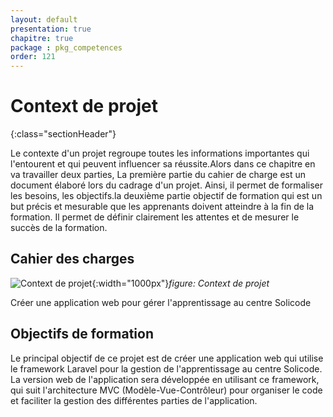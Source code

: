 ```yaml
---
layout: default
presentation: true
chapitre: true
package : pkg_competences
order: 121
---
```


# Context de projet
{:class="sectionHeader"}

<!-- note -->
Le contexte d'un projet regroupe toutes les informations importantes qui l'entourent et qui peuvent influencer sa réussite.Alors dans ce chapitre en va travailler deux parties,
La première partie du cahier de charge est un document élaboré lors du cadrage d'un projet. Ainsi, il permet de formaliser les besoins, les objectifs.la deuxième partie objectif de formation qui est un but précis et mesurable que les apprenants doivent atteindre à la fin de la formation. Il permet de définir clairement les attentes et de mesurer le succès de la formation.


<!-- new slide -->

## Cahier  des charges

![Context de projet](/soli-lms/pkg_competences/contexte-projet/images/Context-de-projet.png){:width="1000px"}_figure: Context de projet_

<!-- note -->

Créer une application web pour gérer l'apprentissage au centre Solicode

## Objectifs de formation 

Le principal objectif de ce projet est de créer une application web qui utilise le framework Laravel pour la gestion de l'apprentissage au centre Solicode. La version web de l'application sera développée en utilisant ce framework, qui suit l'architecture MVC (Modèle-Vue-Contrôleur) pour organiser le code et faciliter la gestion des différentes parties de l'application.

<!-- new slide -->
